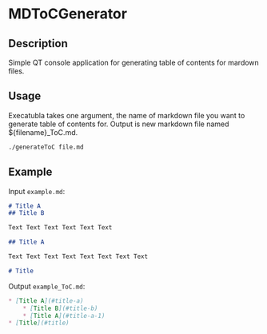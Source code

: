 # MDToCGenerator

## Description

Simple QT console application for generating table of contents for mardown files.

## Usage
Execatubla takes one argument, the name of markdown file you want to generate table of contents for. Output is new markdown file named ${filename}_ToC.md.

```bash
./generateToC file.md
```

## Example

Input `example.md`:

```md
# Title A
## Title B

Text Text Text Text Text Text 

## Title A

Text Text Text Text Text Text Text Text

# Title
```

Output `example_ToC.md`:

```md
* [Title A](#title-a)
	* [Title B](#title-b)
	* [Title A](#title-a-1)
* [Title](#title)
```
